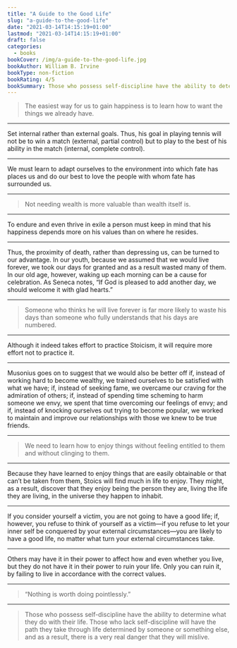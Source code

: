 ```yaml
---
title: "A Guide to the Good Life"
slug: "a-guide-to-the-good-life"
date: "2021-03-14T14:15:19+01:00"
lastmod: "2021-03-14T14:15:19+01:00"
draft: false
categories:
  - books
bookCover: /img/a-guide-to-the-good-life.jpg
bookAuthor: William B. Irvine
bookType: non-fiction
bookRating: 4/5
bookSummary: Those who possess self-discipline have the ability to determine what they do with their life. Those who lack self-discipline will have the path they take through life determined by someone or something else, and as a result, there is a very real danger that they will mislive.
---
```


> The easiest way for us to gain happiness is to learn how to want the things we already have.

---

Set internal rather than external goals. Thus, his goal in playing tennis will not be to win a match (external, partial control) but to play to the best of his ability in the match (internal, complete control).

---

We must learn to adapt ourselves to the environment into which fate has places us and do our best to love the people with whom fate has surrounded us.

---

> Not needing wealth is more valuable than wealth itself is.

---

To endure and even thrive in exile a person must keep in mind that his happiness depends more on his values than on where he resides.

---

Thus, the proximity of death, rather than depressing us, can be turned to our advantage. In our youth, because we assumed that we would live forever, we took our days for granted and as a result wasted many of them. In our old age, however, waking up each morning can be a cause for celebration. As Seneca notes, “If God is pleased to add another day, we should welcome it with glad hearts.”

---

> Someone who thinks he will live forever is far more likely to waste his days than someone who fully understands that his days are numbered.

---

Although it indeed takes effort to practice Stoicism, it will require more effort not to practice it.

---

Musonius goes on to suggest that we would also be better off if, instead of working hard to become wealthy, we trained ourselves to be satisfied with what we have; if, instead of seeking fame, we overcame our craving for the admiration of others; if, instead of spending time scheming to harm someone we envy, we spent that time overcoming our feelings of envy; and if, instead of knocking ourselves out trying to become popular, we worked to maintain and improve our relationships with those we knew to be true friends.

---

> We need to learn how to enjoy things without feeling entitled to them and without clinging to them.

---

Because they have learned to enjoy things  that are easily obtainable or that can’t be taken from them, Stoics will find much in life to enjoy. They might, as a result, discover that they enjoy being the person they are, living the life they are living, in the universe they happen to inhabit.

---

If you consider yourself a victim, you are not going to have a good life; if, however, you refuse to think of yourself as a victim—if you refuse to let your inner self be conquered by your external circumstances—you are likely to have a good life, no matter what turn your external circumstances take.

---

Others may have it in their power to affect how and even whether you live, but they do not have it in their power to ruin your life. Only you can ruin it, by failing to live in accordance with the correct values.

---

> “Nothing is worth doing pointlessly.”

---

> Those who possess self-discipline have the ability to determine what they do with their life. Those who lack self-discipline will have the path they take through life determined by someone or something else, and as a result, there is a very real danger that they will mislive.
